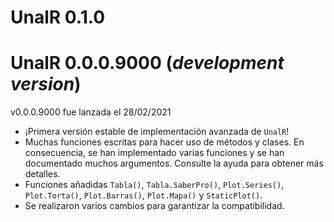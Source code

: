 # UnalR 0.1.0

# UnalR 0.0.0.9000 (*development version*)

v0.0.0.9000 fue lanzada el 28/02/2021

* ¡Primera versión estable de implementación avanzada de `UnalR`!
* Muchas funciones escritas para hacer uso de métodos y clases. En consecuencia,
  se han implementado varias funciones y se han documentado muchos argumentos.
  Consulte la ayuda para obtener más detalles.
* Funciones añadidas `Tabla()`, `Tabla.SaberPro()`, `Plot.Series()`, `Plot.Torta()`,
  `Plot.Barras()`, `Plot.Mapa()` y `StaticPlot()`.
* Se realizaron varios cambios para garantizar la compatibilidad.
